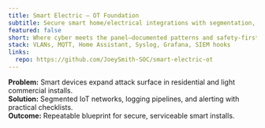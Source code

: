 ```yaml
---
title: Smart Electric — OT Foundation
subtitle: Secure smart home/electrical integrations with segmentation, logging, and alerts.
featured: false
short: Where cyber meets the panel—documented patterns and safety-first design.
stack: VLANs, MQTT, Home Assistant, Syslog, Grafana, SIEM hooks
links:
  repo: https://github.com/JoeySmith-SOC/smart-electric-ot
---
```


**Problem:** Smart devices expand attack surface in residential and light commercial installs.  
**Solution:** Segmented IoT networks, logging pipelines, and alerting with practical checklists.  
**Outcome:** Repeatable blueprint for secure, serviceable smart installs.
